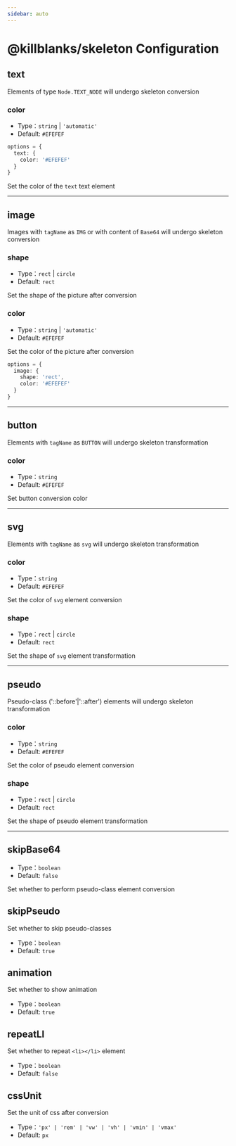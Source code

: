 ```yaml
---
sidebar: auto
---
```


# @killblanks/skeleton Configuration

## text

Elements of type `Node.TEXT_NODE` will undergo skeleton conversion

### color

- Type：`string` | `'automatic'`
- Default: `#EFEFEF`

```ts
options = {
  text: {
    color: '#EFEFEF'
  }
}
```

Set the color of the `text` text element

---

## image

Images with `tagName` as `IMG` or with content of `Base64` will undergo skeleton conversion

### shape

- Type：`rect` | `circle`
- Default: `rect`

Set the shape of the picture after conversion

### color

- Type：`string` | `'automatic'`
- Default: `#EFEFEF`

Set the color of the picture after conversion

```ts
options = {
  image: {
    shape: 'rect',
    color: '#EFEFEF'
  }
}
```

---

## button

Elements with `tagName` as `BUTTON` will undergo skeleton transformation

### color

- Type：`string`
- Default: `#EFEFEF`

Set button conversion color

---

## svg

Elements with `tagName` as `svg` will undergo skeleton transformation

### color

- Type：`string`
- Default: `#EFEFEF`

Set the color of `svg` element conversion

### shape

- Type：`rect` | `circle`
- Default: `rect`

Set the shape of `svg` element transformation

---

## pseudo

Pseudo-class ('::before'|'::after') elements will undergo skeleton transformation

### color

- Type：`string`
- Default: `#EFEFEF`

Set the color of pseudo element conversion

### shape

- Type：`rect` | `circle`
- Default: `rect`

Set the shape of pseudo element transformation

---

## skipBase64

- Type：`boolean`
- Default: `false`

Set whether to perform pseudo-class element conversion

## skipPseudo

Set whether to skip pseudo-classes

- Type：`boolean`
- Default: `true`

## animation

Set whether to show animation

- Type：`boolean`
- Default: `true`

## repeatLI

Set whether to repeat `<li></li>` element

- Type：`boolean`
- Default: `false`

## cssUnit

Set the unit of css after conversion

- Type：`'px' | 'rem' | 'vw' | 'vh' | 'vmin' | 'vmax'`
- Default: `px`
